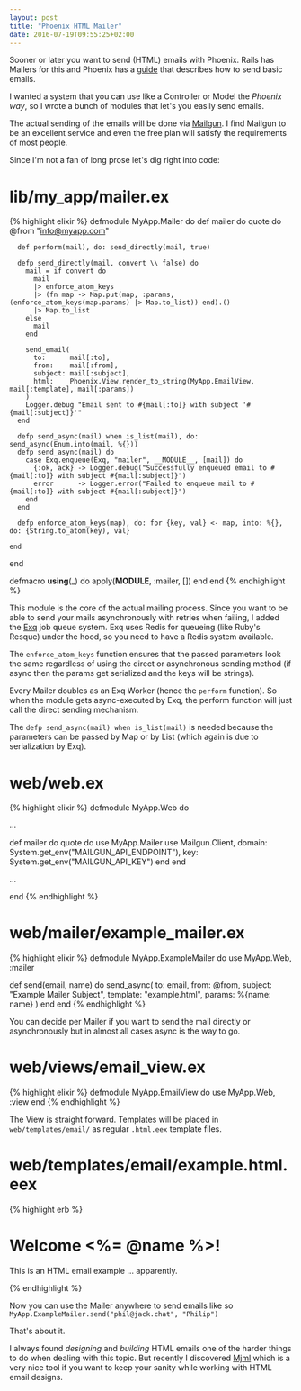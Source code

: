 ```yaml
---
layout: post
title: "Phoenix HTML Mailer"
date: 2016-07-19T09:55:25+02:00
---
```


Sooner or later you want to send (HTML) emails with Phoenix. Rails has Mailers for this and Phoenix has a 
[guide](http://www.phoenixframework.org/docs/sending-email) that describes how to send basic emails.

I wanted a system that you can use like a Controller or Model the _Phoenix way_, so I wrote a bunch of modules 
that let's you easily send emails.

The actual sending of the emails will be done via [Mailgun](https://www.mailgun.com/).
I find Mailgun to be an excellent service and even the free plan will satisfy the requirements of most people.
 
Since I'm not a fan of long prose let's dig right into code:

# lib/my_app/mailer.ex
{% highlight elixir %}
defmodule MyApp.Mailer do
  def mailer do
    quote do
      @from "info@myapp.com"

      def perform(mail), do: send_directly(mail, true)

      defp send_directly(mail, convert \\ false) do
        mail = if convert do
          mail
          |> enforce_atom_keys
          |> (fn map -> Map.put(map, :params, (enforce_atom_keys(map.params) |> Map.to_list)) end).()
          |> Map.to_list
        else
          mail
        end

        send_email(
          to:      mail[:to],
          from:    mail[:from],
          subject: mail[:subject],
          html:    Phoenix.View.render_to_string(MyApp.EmailView, mail[:template], mail[:params])
        )
        Logger.debug "Email sent to #{mail[:to]} with subject '#{mail[:subject]}'"
      end

      defp send_async(mail) when is_list(mail), do: send_async(Enum.into(mail, %{}))
      defp send_async(mail) do
        case Exq.enqueue(Exq, "mailer", __MODULE__, [mail]) do
          {:ok, ack} -> Logger.debug("Successfully enqueued email to #{mail[:to]} with subject #{mail[:subject]}")
          error      -> Logger.error("Failed to enqueue mail to #{mail[:to]} with subject #{mail[:subject]}")
        end
      end

      defp enforce_atom_keys(map), do: for {key, val} <- map, into: %{}, do: {String.to_atom(key), val}

    end
  end

  defmacro __using__(_) do
    apply(__MODULE__, :mailer, [])
  end
end
{% endhighlight %}

This module is the core of the actual mailing process. Since you want to be able to send your mails asynchronously with retries when failing,
I added the [Exq](https://github.com/akira/exq) job queue system. Exq uses Redis for queueing (like Ruby's Resque) under the hood, so you need to have a Redis system available.

The `enforce_atom_keys` function ensures that the passed parameters look the same regardless of using the direct or asynchronous sending method
(if async then the params get serialized and the keys will be strings).

Every Mailer doubles as an Exq Worker (hence the `perform` function). So when the module gets async-executed by Exq, the perform function will just call the direct sending mechanism.

The `defp send_async(mail) when is_list(mail)` is needed because the parameters can be passed by Map or by List (which again is due to serialization by Exq).


# web/web.ex
{% highlight elixir %}
defmodule MyApp.Web do
  
  ...
  
  def mailer do
    quote do
      use MyApp.Mailer
      use Mailgun.Client, domain: System.get_env("MAILGUN_API_ENDPOINT"), key: System.get_env("MAILGUN_API_KEY")
    end
  end
  
  ...
  
end
{% endhighlight %}  


# web/mailer/example_mailer.ex
{% highlight elixir %}
defmodule MyApp.ExampleMailer do
  use MyApp.Web, :mailer

  def send(email, name) do
    send_async(
      to:       email,
      from:     @from,
      subject:  "Example Mailer Subject",
      template: "example.html",
      params:   %{name: name}
    )
  end
end
{% endhighlight %}

You can decide per Mailer if you want to send the mail directly or asynchronously but in almost all cases async is the way to go.


# web/views/email_view.ex
{% highlight elixir %}
defmodule MyApp.EmailView do
  use MyApp.Web, :view
end
{% endhighlight %}

The View is straight forward. Templates will be placed in `web/templates/email/` as regular `.html.eex` template files.
 
# web/templates/email/example.html.eex
{% highlight erb %}
<h1>Welcome <%= @name %>!</h1>
<p>This is an HTML email example ... apparently.</p>
{% endhighlight %}
 
 
Now you can use the Mailer anywhere to send emails like so `MyApp.ExampleMailer.send("phil@jack.chat", "Philip")`

That's about it.

I always found _designing_ and _building_ HTML emails one of the harder things to do when dealing with this topic.
But recently I discovered [Mjml](https://mjml.io) which is a very nice tool if you want to keep your sanity while working with HTML email designs.
